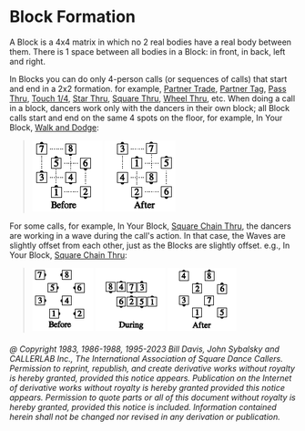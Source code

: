 
# Block Formation

A Block is a 4x4 matrix in which no 2 real bodies have a
real body between them. There is 1 space between all
bodies in a Block: in front, in back, left and right.

In Blocks you can do only 4-person calls (or sequences of
calls) that start and end in a 2x2 formation. for example, [Partner Trade](../b2/trade.md), 
[Partner Tag](../a1/partner_tag.md), [Pass Thru](../b1/pass_thru.md),
[Touch 1/4](../b2/touch_a_quarter.md), 
[Star Thru](../b1/star_thru.md), [Square Thru](../b1/square_thru.md), 
[Wheel Thru](../a1/wheel_thru.md), etc. When doing a call in a
block, dancers work only with the dancers in their own
block; all Block calls start and end on the same 4 spots on
the floor,
for example, In Your Block, [Walk and Dodge](../ms/walk_and_dodge.md):

> 
> ![alt](block_formation_1a.png)
> ![alt](block_formation_1b.png)
> 

For some calls, for example, In Your Block, [Square Chain Thru](../a1/square_chain_thru.md),
the dancers are working in a wave during the call's action.
In that case, the Waves are slightly offset from each other,
just as the Blocks are slightly offset.
e.g., In Your Block, [Square Chain Thru](../a1/square_chain_thru.md):

> 
> ![alt](block_formation_2a.png)
> ![alt](block_formation_2b.png)
> ![alt](block_formation_2c.png)
> 

###### @ Copyright 1983, 1986-1988, 1995-2023 Bill Davis, John Sybalsky and CALLERLAB Inc., The International Association of Square Dance Callers. Permission to reprint, republish, and create derivative works without royalty is hereby granted, provided this notice appears. Publication on the Internet of derivative works without royalty is hereby granted provided this notice appears. Permission to quote parts or all of this document without royalty is hereby granted, provided this notice is included. Information contained herein shall not be changed nor revised in any derivation or publication.
